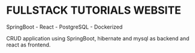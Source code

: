 # FULLSTACK TUTORIALS WEBSITE
SpringBoot - React - PostgreSQL - Dockerized

CRUD application using SpringBoot, hibernate and mysql as backend and react as frontend.
